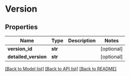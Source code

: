 # Version

## Properties
Name | Type | Description | Notes
------------ | ------------- | ------------- | -------------
**version_id** | **str** |  | [optional] 
**detailed_version** | **str** |  | [optional] 

[[Back to Model list]](../README.md#documentation-for-models) [[Back to API list]](../README.md#documentation-for-api-endpoints) [[Back to README]](../README.md)


